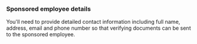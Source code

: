 ### Sponsored employee details

You'll need to provide detailed contact information including full name, address, email and phone number so that verifying documents can be sent to the sponsored employee.

